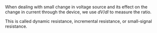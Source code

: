 When dealing with small change in voltage source and its effect on the change in current through the device, we use ${dV/}{dI}$ to measure the ratio. 

This is called dynamic resistance, incremental resistance, or small-signal resistance.

